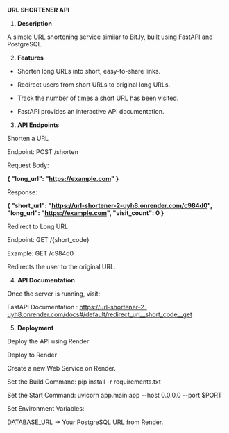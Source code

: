 **URL SHORTENER API**

1. **Description**

A simple URL shortening service similar to Bit.ly, built using FastAPI and PostgreSQL.

2. **Features**

- Shorten long URLs into short, easy-to-share links.

- Redirect users from short URLs to original long URLs.

- Track the number of times a short URL has been visited.

- FastAPI provides an interactive API documentation.

3. **API Endpoints**

Shorten a URL

Endpoint: POST /shorten

Request Body:

**{
  "long_url": "https://example.com"
}**

Response:

**{
  "short_url": "https://url-shortener-2-uyh8.onrender.com/c984d0",
  "long_url": "https://example.com",
  "visit_count": 0
}**

Redirect to Long URL

Endpoint: GET /{short_code}

Example: GET /c984d0

Redirects the user to the original URL.

4. **API Documentation**

Once the server is running, visit:

FastAPI Documentation : https://url-shortener-2-uyh8.onrender.com/docs#/default/redirect_url__short_code__get

5. **Deployment**

Deploy the API using Render

Deploy to Render

Create a new Web Service on Render.

Set the Build Command: pip install -r requirements.txt

Set the Start Command: uvicorn app.main:app --host 0.0.0.0 --port $PORT

Set Environment Variables:

DATABASE_URL → Your PostgreSQL URL from Render.

